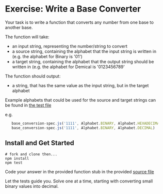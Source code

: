 # Exercise: Write a Base Converter

Your task is to write a function that converts any number from one base to another base.

The function will take:
  - an input string, representing the number/string to convert
  - a source string, containing the alphabet that the input string is written in 
    (e.g. the alphabet for Binary is '01')
  - a target string, containing the alphabet that the output string should be written in 
    (e.g. the alphabet for Demical is '0123456789'

The function should output:
  - a string, that has the same value as the input string, but in the target alphabet

Example alphabets that could be used for the source and target strings can be found in [the test file](test/base_conversion-spec.js)

e.g.

```js
   base_conversion-spec.js('1111', Alphabet.BINARY, Alphabet.HEXADECIMAL)  // should return 'F'
   base_conversion-spec.js('1111', Alphabet.BINARY, Alphabet.DECIMAL)  // should return '15'
```

## Install and Get Started

```
# fork and clone then...
npm install
npm test
```

Code your answer in the provided function stub in the provided [source file](src/base_conversion.js)

Let the tests guide you.  Solve one at a time, starting with converting small binary values into decimal.
